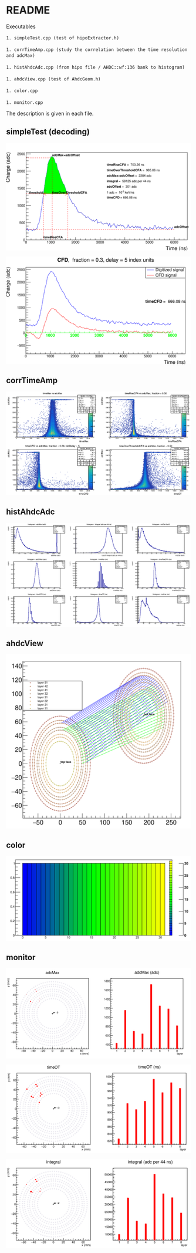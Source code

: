 # README

Executables

	1. simpleTest.cpp (test of hipoExtractor.h)

	1. corrTimeAmp.cpp (study the correlation between the time resolution and adcMax)

	1. histAhdcAdc.cpp (from hipo file / AHDC::wf:136 bank to histogram)

	1. ahdcView.cpp (test of AhdcGeom.h)

	1. color.cpp 

	1. monitor.cpp

The description is given in each file. 

## simpleTest (decoding)

![simpleTest_extractor](./img/simpleTest_extractor.png)

![simpleTest_extractor](./img/simpleTest_extractor_cfd.png)

## corrTimeAmp

![corrTimeamp](./img/corrTimeAmp.png)

## histAhdcAdc

![histAhdcAdc](./img/histAhdcAdc.png)

## ahdcView

![ahdcView](./img/ahdcView.png)

## color

![color](./img/color.png)

## monitor 

![monitor_adcMax](./img/monitor_adcMax.png)

![monitor_timeOT](./img/monitor_timeOT.png)

![monitor_integral](./img/monitor_integral.png)
